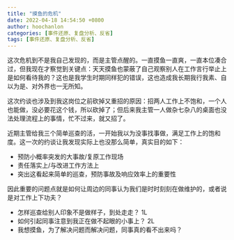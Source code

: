 ```yaml
---
title: "摸鱼的危机"
date: 2022-04-18 14:54:50 +0800
author: hoochanlon
categories: [事件还原、复盘分析、反省]
tags: [事件还原、复盘分析、反省]
---
```


这次危机到不是我自己发现的，而是主管点醒的。一直摸鱼一直爽，一直本位凑合过，但我现在才察觉到关键点：天天摸鱼也蒙蔽了自己观察别人在工作言行举止上是如何看待我的？这也是我学生时期同样犯的错误，这也造成我长期我行我素、自以为是、对外界也一无所知。

这次约谈也涉及到我这岗位之前砍掉又重招的原因：招两人工作上不饱和，一个人也能做，没必要花这个钱，所以砍掉了；但后来我主管一人做杂七杂八的桌面也没法处理流程上的事情，忙不过来，就又招了。

近期主管给我三个简单巡查的活，一开始我以为没事找事做，满足工作上的饱和度。这一次的约谈让我发现实际上也没那么简单，真实目的如下：

* 预防小概率突发的大事故/复原工作现场
* 责任落实上/与改进工作方法上
* 突出这看起来简单的巡查，预防事故及响应效率上的重要性

因此重要的问题点就是如何让周边的同事认为我们是时时刻刻在做维护的，或者说是对工作上下功夫？

* 怎样巡查给别人印象不是做样子，到处走走？ 1L
* 如何引起同事注意到我正在做不起眼的小事上？ 2L
* 我想摸鱼，为了解决问题而解决问题，同事真的看不出来吗？